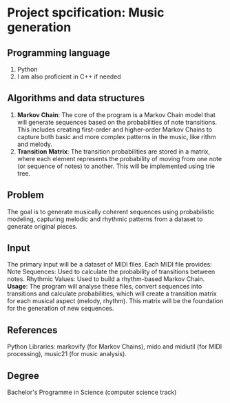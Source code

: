 # Project spcification: Music generation
## Programming language

1. Python
2. I am also proficient in C++ if needed

## Algorithms and data structures

1. **Markov Chain**: The core of the program is a Markov Chain model that will generate sequences based on the probabilities of note transitions. This includes creating first-order and higher-order Markov Chains to capture both basic and more complex patterns in the music, like rithm and melody.
2. **Transition Matrix**: The transition probabilities are stored in a matrix, where each element represents the probability of moving from one note (or sequence of notes) to another. This will be implemented using trie tree.

## Problem

The goal is to generate musically coherent sequences using probabilistic modeling, capturing melodic and rhythmic patterns from a dataset to generate original pieces.

## Input

The primary input will be a dataset of MIDI files. Each MIDI file provides:
Note Sequences: Used to calculate the probability of transitions between notes.
Rhythmic Values: Used to build a rhythm-based Markov Chain.
**Usage**: The program will analyse these files, convert sequences into transitions and calculate probabilities, which will create a transition matrix for each musical aspect (melody, rhythm). This matrix will be the foundation for the generation of new sequences.

## References

Python Libraries: markovify (for Markov Chains), mido and midiutil (for MIDI processing), music21 (for music analysis).

## Degree

Bachelor's Programme in Science (computer science track)
